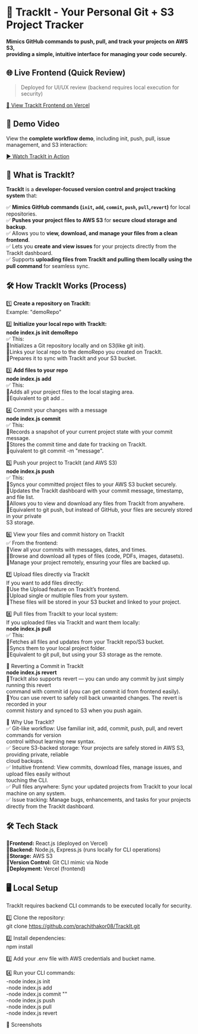 # 🚀 TrackIt - Your Personal Git + S3 Project Tracker

**Mimics GitHub commands to push, pull, and track your projects on AWS S3, 
<br>providing a simple, intuitive interface for managing your code securely.**


## 🌐 Live Frontend (Quick Review)

> Deployed for UI/UX review (backend requires local execution for security)

[🔗 View TrackIt Frontend on Vercel](track-it-version-control-system.vercel.app)

## 🎥 Demo Video

View the **complete workflow demo**, including init, push, pull, issue management, and S3 interaction:

[▶️ Watch TrackIt in Action](https://your-drive-or-youtube-link)

## 📌 What is TrackIt?

**TrackIt** is a **developer-focused version control and project tracking system** that:

✅ **Mimics GitHub commands (`init`, `add`, `commit`, `push`, `pull`,`revert`)** for local repositories.  
✅ **Pushes your project files to AWS S3** for **secure cloud storage and backup**.  
✅ Allows you to **view, download, and manage your files from a clean frontend**.  
✅ Lets you **create and view issues** for your projects directly from the TrackIt dashboard.  
✅ Supports **uploading files from TrackIt and pulling them locally using the pull command** for seamless sync.


## 🛠️ **How TrackIt Works (Process)**

1️⃣ **Create a repository on TrackIt:**  <br>
   Example: "demoRepo"

2️⃣ **Initialize your local repo with TrackIt:**                                            
   **node index.js init demoRepo**<br>
   ✅ This:<br>
     💠Initializes a Git repository locally and on S3(like git init).<br>
     💠Links your local repo to the demoRepo you created on TrackIt.<br>
     💠Prepares it to sync with TrackIt and your S3 bucket.<br>

3️⃣ **Add files to your repo**<br>
    **node index.js add <FileName>**<br>
   ✅ This:<br>
     💠Adds all your project files to the local staging area.<br>
     💠Equivalent to git add ..<br>

4️⃣ Commit your changes with a message<br>
    **node index.js commit <commit-message>**<br>
    ✅ This:<br>
      💠Records a snapshot of your current project state with your commit message.<br>
      💠Stores the commit time and date for tracking on TrackIt.<br>
      💠quivalent to git commit -m "message".<br>

5️⃣ Push your project to TrackIt (and AWS S3)<br>
    **node index.js push**<br>
    ✅ This:<br>
      💠Syncs your committed project files to your AWS S3 bucket securely.<br>
      💠Updates the TrackIt dashboard with your commit message, timestamp, and file list.<br>
      💠Allows you to view and download any files from TrackIt from anywhere.<br>
      💠Equivalent to git push, but instead of GitHub, your files are securely stored in your private <br>
          S3 storage.<br>

6️⃣ View your files and commit history on TrackIt<br>
    ✅ From the frontend:<br>
      💠View all your commits with messages, dates, and times.<br>
      💠Browse and download all types of files (code, PDFs, images, datasets).<br>
      💠Manage your project remotely, ensuring your files are backed up.<br>
        
7️⃣ Upload files directly via TrackIt<br>
      If you want to add files directly:<br>
      💠Use the Upload feature on TrackIt’s frontend.<br>
      💠Upload single or multiple files from your system.<br>
      💠These files will be stored in your S3 bucket and linked to your project.<br>

8️⃣ Pull files from TrackIt to your local system:<br>
  If you uploaded files via TrackIt and want them locally:<br>
  **node index.js pull <repository-Name>**<br>
  ✅ This:<br>
     💠Fetches all files and updates from your TrackIt repo/S3 bucket.<br>
     💠Syncs them to your local project folder.<br>
     💠Equivalent to git pull, but using your S3 storage as the remote.<br>

🔄 Reverting a Commit in TrackIt<br>
  **node index.js revert <commmitId>**<br>
      💠TrackIt also supports revert — you can undo any commit by just simply running this revert<br>
        command with commit id (you can get commit id from frontend easily).<br>
      💠You can use revert to safely roll back unwanted changes. The revert is recorded in your <br>
        commit history and synced to S3 when you push again.<br>

  🚀 Why Use TrackIt? <br>
✅ Git-like workflow: Use familiar init, add, commit, push, pull, and revert commands for version<br>
    control without learning new syntax.<br>
✅ Secure S3-backed storage: Your projects are safely stored in AWS S3, providing private, reliable<br>
    cloud backups.<br>
✅ Intuitive frontend: View commits, download files, manage issues, and upload files easily without <br>
    touching the CLI.<br>
✅ Pull files anywhere: Sync your updated projects from TrackIt to your local machine on any system.<br>
✅ Issue tracking: Manage bugs, enhancements, and tasks for your projects directly from the TrackIt
    dashboard.<br>
    
## 🛠️ Tech Stack
💠**Frontend:** React.js (deployed on Vercel)<br>
💠**Backend:** Node.js, Express.js (runs locally for CLI operations)<br>
💠**Storage:** AWS S3<br>
💠**Version Control:** Git CLI mimic via Node<br>
💠**Deployment:** Vercel (frontend)<br>

## 🖥️ Local Setup<br>
TrackIt requires backend CLI commands to be executed locally for security.<br>

1️⃣ Clone the repository:<br>
    git clone https://github.com/prachithakor08/TrackIt.git<br>

2️⃣ Install dependencies:<br>
    npm install<br>
    
3️⃣ Add your .env file with AWS credentials and bucket name.<br>

4️⃣ Run your CLI commands:<br>
-node index.js init <repoName><br>
-node index.js add <fileName><br>
-node index.js commit "<commit-message>"<br>
-node index.js push<br>
-node index.js pull <repoName><br>
-node index.js revert <commitId><br>

📸 Screenshots<br>
